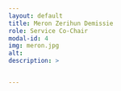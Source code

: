 ```yaml
---
layout: default
title: Meron Zerihun Demissie
role: Service Co-Chair
modal-id: 4
img: meron.jpg
alt: 
description: >


---
```


